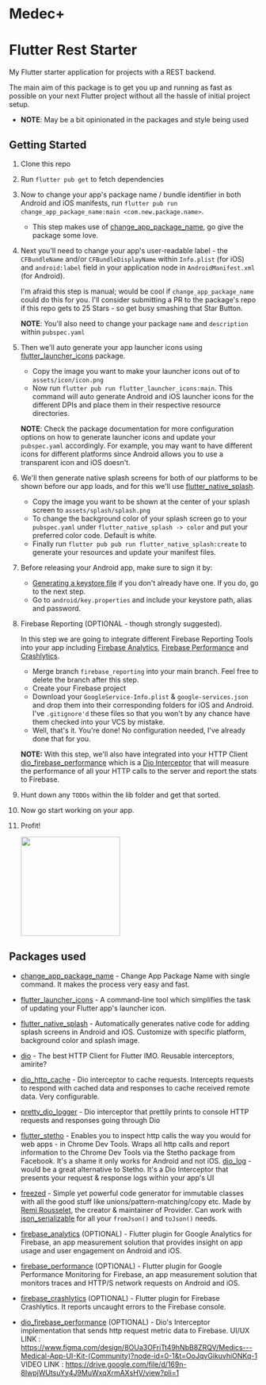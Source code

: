 # Medec+
# Flutter Rest Starter

My Flutter starter application for projects with a REST backend.

The main aim of this package is to get you up and running as fast as possible on your next Flutter project without all the hassle of initial project setup.

* **NOTE**: May be a bit opinionated in the packages and style being used

## Getting Started
1. Clone this repo

2. Run `flutter pub get` to fetch dependencies

3. Now to change your app's package name / bundle identifier in both Android and iOS manifests, run `flutter pub run change_app_package_name:main <com.new.package.name>`. 

    * This step makes use of [change_app_package_name](https://pub.dev/packages/change_app_package_name), go give the package some love.

4. Next you'll need to change your app's user-readable label - the `CFBundleName` and/or `CFBundleDisplayName` within `Info.plist` (for iOS) and `android:label` field in your application node in `AndroidManifest.xml` (for Android). 

    I'm afraid this step is manual; would be cool if `change_app_package_name` could do this for you. I'll consider submitting a PR to the package's repo if this repo gets to 25 Stars - so get busy smashing that Star Button.

    **NOTE**: You'll also need to change your package `name` and `description` within `pubspec.yaml`
    
5. Then we'll auto generate your app launcher icons using [flutter_launcher_icons](https://pub.dev/packages/flutter_launcher_icons) package.
    * Copy the image you want to make your launcher icons out of to `assets/icon/icon.png`
    * Now run `flutter pub run flutter_launcher_icons:main`. This command will auto generate Android and iOS launcher icons for the different DPIs and place them in their respective resource directories.

    **NOTE**: Check the package documentation for more configuration options on how to generate launcher icons and update your `pubspec.yaml` accordingly. For example, you may want to have different icons for different platforms since Android allows you to use a transparent icon and iOS doesn't. 

6. We'll then generate native splash screens for both of our platforms to be shown before our app loads, and for this we'll use [flutter_native_splash](https://pub.dev/packages/flutter_native_splash).
    * Copy the image you want to be shown at the center of your splash screen to `assets/splash/splash.png`
    * To change the background color of your splash screen go to your `pubspec.yaml` under `flutter_native_splash -> color` and put your preferred color code. Default is white.
    * Finally run `flutter pub pub run flutter_native_splash:create` to generate your resources and update your manifest files.

7. Before releasing your Android app, make sure to sign it by:
    * [Generating a keystore file](https://flutter.dev/docs/deployment/android#create-a-keystore) if you don't already have one. If you do, go to the next step.
    * Go to `android/key.properties` and include your keystore path, alias and password.

8. Firebase Reporting (OPTIONAL - though strongly suggested). 

    In this step we are going to integrate different Firebase Reporting Tools into your app including [Firebase Analytics](https://firebase.google.com/products/analytics), [Firebase Performance](https://firebase.google.com/products/performance/) and [Crashlytics](https://firebase.google.com/products/crashlytics/).
    
    * Merge branch `firebase_reporting` into your main branch. Feel free to delete the branch after this step.
    * Create your Firebase project
    * Download your `GoogleService-Info.plist` & `google-services.json` and drop them into their corresponding folders for iOS and Android. I've `.gitignore'd` these files so that you won't by any chance have them checked into your VCS by mistake.
    * Well, that's it. You're done! No configuration needed, I've already done that for you.
    
    **NOTE:** With this step, we'll also have integrated into your HTTP Client [dio_firebase_performance](https://pub.dev/packages/dio_firebase_performance) which is a [Dio Interceptor](https://pub.dev/packages/dio#interceptors) that will measure the  performance of all your HTTP calls to the server and report the stats to Firebase. 

9. Hunt down any `TODOs` within the lib folder and get that sorted.

10. Now go start working on your app.

11. Profit!

    <img height=200 src="https://melmagazine.com/wp-content/uploads/2019/07/Screen-Shot-2019-07-31-at-5.47.12-PM.png">


## Packages used 
* [change_app_package_name](https://pub.dev/packages/change_app_package_name) - Change App Package Name with single command. It makes the process very easy and fast.

* [flutter_launcher_icons](https://pub.dev/packages/flutter_launcher_icons) - A command-line tool which simplifies the task of updating your Flutter app's launcher icon.

* [flutter_native_splash](https://pub.dev/packages/flutter_native_splash) - Automatically generates native code for adding splash screens in Android and iOS. Customize with specific platform, background color and splash image.

* [dio](https://pub.dev/packages/dio) - The best HTTP Client for Flutter IMO. Reusable interceptors, amirite?

* [dio_http_cache](https://pub.dev/packages/dio_http_cache) - Dio interceptor to cache requests. Intercepts requests to respond with cached data and responses to cache received remote data. Very configurable.

* [pretty_dio_logger](https://pub.dev/packages/pretty_dio_logger) - Dio interceptor that prettily prints to console HTTP requests and responses going through Dio

* [flutter_stetho](https://pub.dev/packages/flutter_stetho) - Enables you to inspect http calls the way you would for web apps - in Chrome Dev Tools. Wraps all http calls and report information to the Chrome Dev Tools via the Stetho package from Facebook. It's a shame it only works for Android and not iOS.
[dio_log](https://pub.dev/packages/dio_log) - would be a great alternative to Stetho. It's a Dio Interceptor that presents your request & response logs within your app's UI

* [freezed](https://pub.dev/packages/freezed) - Simple yet powerful code generator for immutable classes with all the good stuff like unions/pattern-matching/copy etc. Made by [Remi Rousselet](https://github.com/rrousselGit), the creator & maintainer of Provider. Can work with [json_serializable](https://pub.dev/packages/json_serializable) for all your `fromJson()` and `toJson()` needs.

* [firebase_analytics](https://pub.dev/packages/firebase_analytics) (OPTIONAL) - Flutter plugin for Google Analytics for Firebase, an app measurement solution that provides insight on app usage and user engagement on Android and iOS.

* [firebase_performance](https://pub.dev/packages/firebase_performance) (OPTIONAL) - Flutter plugin for Google Performance Monitoring for Firebase, an app measurement solution that monitors traces and HTTP/S network requests on Android and iOS.

* [firebase_crashlytics](https://pub.dev/packages/firebase_crashlytics) (OPTIONAL) - Flutter plugin for Firebase Crashlytics. It reports uncaught errors to the Firebase console.

* [dio_firebase_performance](https://pub.dev/packages/dio_firebase_performance) (OPTIONAL) - Dio's Interceptor implementation that sends http request metric data to Firebase.
UI/UX LINK : https://www.figma.com/design/8OUa3OFrjTt49hNbB8ZRQV/Medics---Medical-App-UI-Kit-(Community)?node-id=0-1&t=OoJqvGikuvhiONKq-1
VIDEO LINK : https://drive.google.com/file/d/169n-8IwpjWUtsuYy4J9MuWxqXrmAXsHV/view?pli=1
